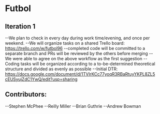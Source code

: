# Futbol

## Iteration 1

--We plan to check in every day during work time/evening, and once per weekend.
--We will organize tasks on a shared Trello board: https://trello.com/w/futbol96
  --completed code will be committed to a separate branch and PRs will be reviewed by the others before merging
--We were able to agree on the above workflow as the first suggestion
--Coding tasks will be organized according to a to-be-determined theoretical structure and divided as evenly as possible
--Initial DTR: https://docs.google.com/document/d/1TVIrKCc77yoqR3RBaRtuyYKPL8ZL5cEUSyujZdC1YwQ/edit?usp=sharing

## Contributors:
  --Stephen McPhee
  --Reilly Miller
  --Brian Guthrie
  --Andrew Bowman
